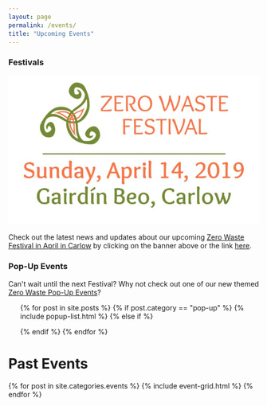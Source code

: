 ```yaml
---
layout: page
permalink: /events/
title: "Upcoming Events"
---
```


### Festivals

[<picture> <source media="(min-width: 650px)" srcset="/images/events/2019-04-festival/carlow-zero-waste-festival-logo-wide.jpg"> <img src="/images/events/2019-04-festival/carlow-zero-waste-festival-logo-long.jpg" alt="Zero Waste Festival Carlow 2019" style="width:auto;"> </picture>](/2019-04-festival)

Check out the latest news and updates about our upcoming [Zero Waste Festival in April in Carlow](/2019-04-festival) by clicking on the banner above or the link [here](/2019-04-festival). 


### Pop-Up Events

Can't wait until the next Festival? Why not check out one of our new themed [Zero Waste Pop-Up Events](/pop-up)?

<ul>
{% for post in site.posts %}
  {% if post.category == "pop-up" %} 
    {% include popup-list.html %}
	{% else if %}
	  
  {% endif %}
{% endfor %}
</ul>

# Past Events
 
<div class="tiles">
{% for post in site.categories.events %}
	{% include event-grid.html %}
{% endfor %}
</div>

